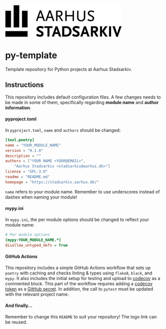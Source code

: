 [![Aarhus Stadsarkiv](https://raw.githubusercontent.com/aarhusstadsarkiv/py-template/master/img/logo.png)](https://stadsarkiv.aarhus.dk/)
# py-template
Template repository for Python projects at Aarhus Stadsarkiv.

## Instructions
This repository includes default configuration files. A few changes needs to be made in some of them, specifically regarding **module name** and **author information**.

#### pyproject.toml
In `pyproject.toml`, `name` and `authors` should be changed:
```toml
[tool.poetry]
name = "YOUR_MODULE_NAME"
version = "0.1.0"
description = ""
authors = ["YOUR NAME <YOUR@EMAIL>", 
    "Aarhus Stadsarkiv <stadsarkiv@aarhus.dk>"]
license = "GPL-3.0"
readme = "README.md"
homepage = "https://stadsarkiv.aarhus.dk/"
```
`name` refers to your module name. Remember to use underscores instead of dashes when naming your module!

#### mypy.ini
In `mypy.ini`, the per module options should be changed to reflect your module name:
```ini
# Per module options
[mypy-YOUR_MODULE_NAME.*]
disallow_untyped_defs = True

```

#### GitHub Actions
This repository includes a simple GitHub Actions workflow that sets up `poetry` with caching and checks linting & types using `flake8`, `black`, and `mypy`.
It also includes the initial setup for testing and upload to [codecov](https://codecov.io/) as a commented block. This part of the workflow requires adding a [codecov token](https://docs.codecov.io/docs#section-getting-started) as a [GitHub secret](https://help.github.com/en/actions/configuring-and-managing-workflows/creating-and-storing-encrypted-secrets). In addition, the call to `pytest` must be updated with the relevant project name.

#### And finally...
Remember to change this `README` to suit your repository! The logo link can be reused.